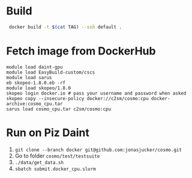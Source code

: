 # Build
```bash
 docker build -t $(cat TAG) --ssh default .
 ```
# Fetch image from DockerHub

```
module load daint-gpu
module load EasyBuild-custom/cscs 
module load sarus
eb skopeo-1.8.0.eb -rf
module load skopeo/1.8.0
skopeo login docker.io # pass your username and password when asked
skopeo copy --insecure-policy docker://c2sm/cosmo:cpu docker-archive:cosmo_cpu.tar
sarus load cosmo_cpu.tar c2sm/cosmo:cpu
```

# Run on Piz Daint
1. ```git clone --branch docker git@github.com:jonasjucker/cosmo.git```
2. Go to folder ```cosmo/test/testsuite```
3. ```./data/get_data.sh```
4. ```sbatch submit.docker_cpu.slurm```

